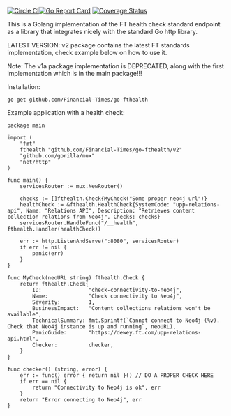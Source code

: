 [![Circle CI](https://circleci.com/gh/Financial-Times/go-fthealth.svg?style=shield)](https://circleci.com/gh/Financial-Times/go-fthealth)[![Go Report Card](https://goreportcard.com/badge/github.com/Financial-Times/go-fthealth)](https://goreportcard.com/report/github.com/Financial-Times/go-fthealth) [![Coverage Status](https://coveralls.io/repos/github/Financial-Times/go-fthealth/badge.svg)](https://coveralls.io/github/Financial-Times/go-fthealth)

This is a Golang implementation of the FT health check standard endpoint as a library that integrates nicely with the standard Go http library.

LATEST VERSION: v2 package contains the latest FT standards implementation, check example below on how to use it.

Note: The v1a package implementation is DEPRECATED, along with the first implementation which is in the main package!!!

Installation:

    go get github.com/Financial-Times/go-fthealth

Example application with a health check:

    package main
    
    import (
        "fmt"
        fthealth "github.com/Financial-Times/go-fthealth/v2"
        "github.com/gorilla/mux"
        "net/http"
    )

    func main() {
        servicesRouter := mux.NewRouter()

        checks := []fthealth.Check{MyCheck("Some proper neo4j url")}
        healthCheck := &fthealth.HealthCheck{SystemCode: "upp-relations-api", Name: "Relations API", Description: "Retrieves content collection relations from Neo4j", Checks: checks}
        servicesRouter.HandleFunc("/__health", fthealth.Handler(healthCheck))

        err := http.ListenAndServe(":8080", servicesRouter)
        if err != nil {
            panic(err)
        }
    }

    func MyCheck(neoURL string) fthealth.Check {
        return fthealth.Check{
            ID:               "check-connectivity-to-neo4j",
            Name:             "Check connectivity to Neo4j",
            Severity:         1,
            BusinessImpact:   "Content collections relations won't be available",
            TechnicalSummary: fmt.Sprintf(`Cannot connect to Neo4j (%v). Check that Neo4j instance is up and running`, neoURL),
            PanicGuide:       "https://dewey.ft.com/upp-relations-api.html",
            Checker:          checker,
        }
    }

    func checker() (string, error) {
        err := func() error { return nil }() // DO A PROPER CHECK HERE
        if err == nil {
            return "Connectivity to Neo4j is ok", err
        }
        return "Error connecting to Neo4j", err
    }
